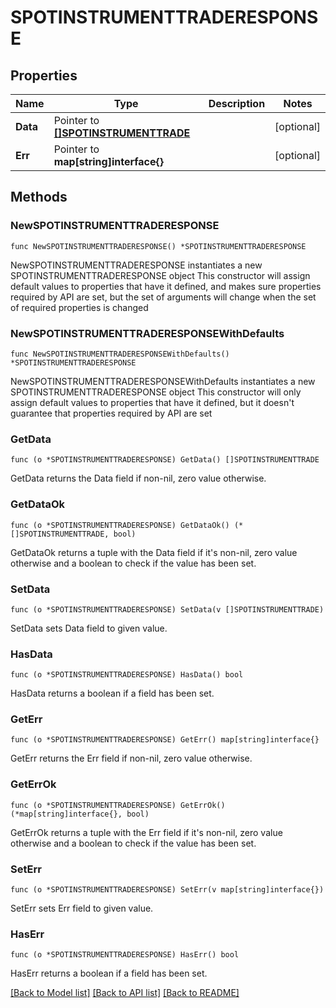 # SPOTINSTRUMENTTRADERESPONSE

## Properties

Name | Type | Description | Notes
------------ | ------------- | ------------- | -------------
**Data** | Pointer to [**[]SPOTINSTRUMENTTRADE**](SPOTINSTRUMENTTRADE.md) |  | [optional] 
**Err** | Pointer to **map[string]interface{}** |  | [optional] 

## Methods

### NewSPOTINSTRUMENTTRADERESPONSE

`func NewSPOTINSTRUMENTTRADERESPONSE() *SPOTINSTRUMENTTRADERESPONSE`

NewSPOTINSTRUMENTTRADERESPONSE instantiates a new SPOTINSTRUMENTTRADERESPONSE object
This constructor will assign default values to properties that have it defined,
and makes sure properties required by API are set, but the set of arguments
will change when the set of required properties is changed

### NewSPOTINSTRUMENTTRADERESPONSEWithDefaults

`func NewSPOTINSTRUMENTTRADERESPONSEWithDefaults() *SPOTINSTRUMENTTRADERESPONSE`

NewSPOTINSTRUMENTTRADERESPONSEWithDefaults instantiates a new SPOTINSTRUMENTTRADERESPONSE object
This constructor will only assign default values to properties that have it defined,
but it doesn't guarantee that properties required by API are set

### GetData

`func (o *SPOTINSTRUMENTTRADERESPONSE) GetData() []SPOTINSTRUMENTTRADE`

GetData returns the Data field if non-nil, zero value otherwise.

### GetDataOk

`func (o *SPOTINSTRUMENTTRADERESPONSE) GetDataOk() (*[]SPOTINSTRUMENTTRADE, bool)`

GetDataOk returns a tuple with the Data field if it's non-nil, zero value otherwise
and a boolean to check if the value has been set.

### SetData

`func (o *SPOTINSTRUMENTTRADERESPONSE) SetData(v []SPOTINSTRUMENTTRADE)`

SetData sets Data field to given value.

### HasData

`func (o *SPOTINSTRUMENTTRADERESPONSE) HasData() bool`

HasData returns a boolean if a field has been set.

### GetErr

`func (o *SPOTINSTRUMENTTRADERESPONSE) GetErr() map[string]interface{}`

GetErr returns the Err field if non-nil, zero value otherwise.

### GetErrOk

`func (o *SPOTINSTRUMENTTRADERESPONSE) GetErrOk() (*map[string]interface{}, bool)`

GetErrOk returns a tuple with the Err field if it's non-nil, zero value otherwise
and a boolean to check if the value has been set.

### SetErr

`func (o *SPOTINSTRUMENTTRADERESPONSE) SetErr(v map[string]interface{})`

SetErr sets Err field to given value.

### HasErr

`func (o *SPOTINSTRUMENTTRADERESPONSE) HasErr() bool`

HasErr returns a boolean if a field has been set.


[[Back to Model list]](../README.md#documentation-for-models) [[Back to API list]](../README.md#documentation-for-api-endpoints) [[Back to README]](../README.md)


